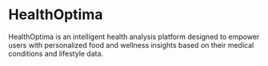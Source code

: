 # HealthOptima
HealthOptima is an intelligent health analysis platform designed to empower users with personalized food and wellness insights based on their medical conditions and lifestyle data.
